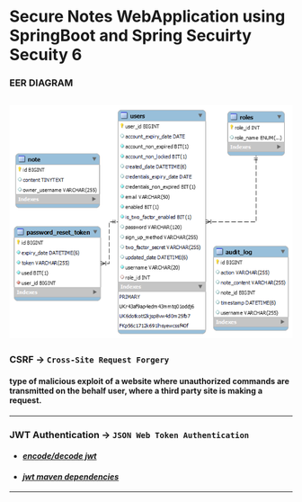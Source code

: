 # Secure Notes WebApplication using SpringBoot and Spring Secuirty Secuity 6

### EER DIAGRAM
![EER DIAGRAM](eerDiagram2.png "EER DIAGRAM")
--
### CSRF -> `Cross-Site Request Forgery`
#### type of malicious exploit of a website where unauthorized commands are transmitted on the behalf user, where a third party site is making a request.

--------
### JWT Authentication -> `JSON Web Token Authentication`
- #### [*encode/decode jwt*](https://jwt.io/)
- #### [*jwt maven dependencies*](https://github.com/jwtk/jjwt)
----
<!-- - #### without jwt
  - no expiration time, 
  - can be decoded easily  
- #### without jwt
  - Hi
  - Hi
  - Hi
  - Hi -->
  


